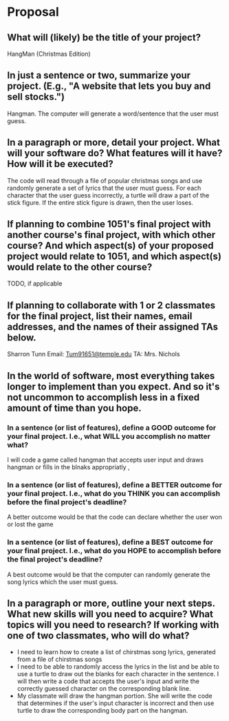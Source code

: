 # Proposal

## What will (likely) be the title of your project?

HangMan (Christmas Edition)

## In just a sentence or two, summarize your project. (E.g., "A website that lets you buy and sell stocks.")

Hangman. The computer will generate a word/sentence that the user must guess.

## In a paragraph or more, detail your project. What will your software do? What features will it have? How will it be executed?

The code will read through a file of popular christmas songs and use randomly generate a set of lyrics that the user must guess. For each character that the user guess incorrectly, a turtle will draw a part of the stick figure. If the entire stick figure is drawn, then the user loses.  

## If planning to combine 1051's final project with another course's final project, with which other course? And which aspect(s) of your proposed project would relate to 1051, and which aspect(s) would relate to the other course?

TODO, if applicable

## If planning to collaborate with 1 or 2 classmates for the final project, list their names, email addresses, and the names of their assigned TAs below.

Sharron Tunn
Email:  Tum91651@temple.edu
TA: Mrs. Nichols
## In the world of software, most everything takes longer to implement than you expect. And so it's not uncommon to accomplish less in a fixed amount of time than you hope.

### In a sentence (or list of features), define a GOOD outcome for your final project. I.e., what WILL you accomplish no matter what?

I will code a game called hangman that accepts user input and draws hangman or fills in the blnaks appropriatly ,

### In a sentence (or list of features), define a BETTER outcome for your final project. I.e., what do you THINK you can accomplish before the final project's deadline?

A better outcome would be that the code can declare whether the user won or lost the game

### In a sentence (or list of features), define a BEST outcome for your final project. I.e., what do you HOPE to accomplish before the final project's deadline?

A best outcome would be that the computer can randomly generate the song lyrics which the user must guess. 

## In a paragraph or more, outline your next steps. What new skills will you need to acquire? What topics will you need to research? If working with one of two classmates, who will do what?

- I need to learn how to create a list of chirstmas song lyrics, generated from a file of chirstmas songs
- I need to be able to randomly access the lyrics in the list and be able to use a turtle to draw out the blanks for each character in the sentence. I will then write a code that accepts the user's input and write the correctly guessed character on the corresponding blank line.
- My classmate will draw the hangman portion. She will write the code that determines if the user's input character is incorrect and then use turtle to draw the corresponding body part on the hangman.

